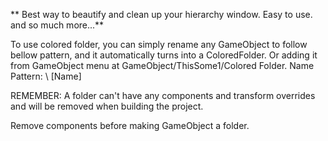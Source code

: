 ** Best way to beautify and clean up your hierarchy window. Easy to use. and so much more...**

To use colored folder, you can simply rename any GameObject to follow bellow pattern,
and it automatically turns into a ColoredFolder. Or adding it from GameObject menu at GameObject/ThisSome1/Colored Folder.
Name Pattern: \\ [Name]

REMEMBER:
A folder can't have any components and transform overrides and will be removed
when building the project.

Remove components before making GameObject a folder.
